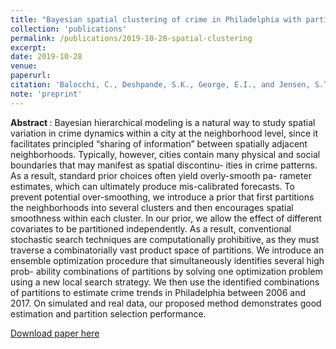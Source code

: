 ```yaml
---
title: "Bayesian spatial clustering of crime in Philadelphia with particle optimizatino" 
collection: 'publications'
permalink: /publications/2019-10-28-spatial-clustering
excerpt:
date: 2019-10-28
venue:
paperurl:
citation: 'Balocchi, C., Deshpande, S.K., George, E.I., and Jensen, S.T. (2019). &quot; Bayesian spatial clustering of crime in Philadelphia with particle optimization&quot; (technical report).'
note: 'preprint'
---
```

<b> Abstract </b>: 
Bayesian hierarchical modeling is a natural way to study spatial variation in crime dynamics within a city at the neighborhood level, since it facilitates principled “sharing of information” between spatially adjacent neighborhoods. Typically, however, cities contain many physical and social boundaries that may manifest as spatial discontinu- ities in crime patterns. As a result, standard prior choices often yield overly-smooth pa- rameter estimates, which can ultimately produce mis-calibrated forecasts. To prevent potential over-smoothing, we introduce a prior that first partitions the neighborhoods into several clusters and then encourages spatial smoothness within each cluster. In our prior, we allow the effect of different covariates to be partitioned independently. As a result, conventional stochastic search techniques are computationally prohibitive, as they must traverse a combinatorially vast product space of partitions. We introduce an ensemble optimization procedure that simultaneously identifies several high prob- ability combinations of partitions by solving one optimization problem using a new local search strategy. We then use the identified combinations of partitions to estimate crime trends in Philadelphia between 2006 and 2017. On simulated and real data, our proposed method demonstrates good estimation and partition selection performance.

[Download paper here](https://skdeshpande91.github.io/files/spatial_clustering.pdf)
